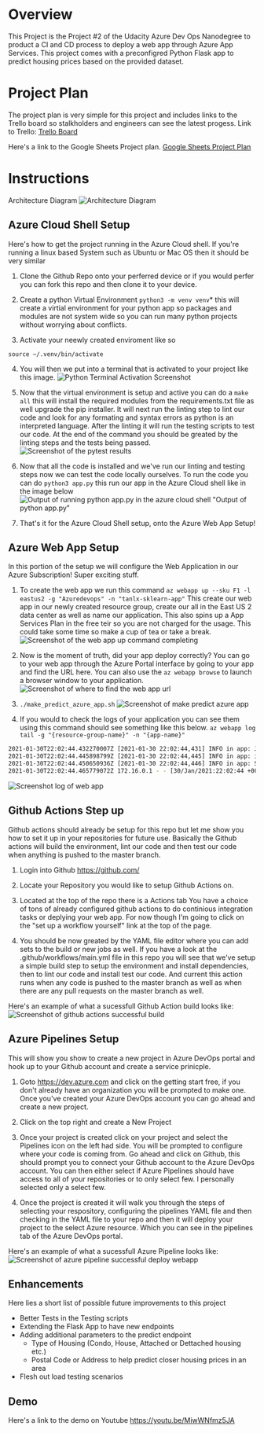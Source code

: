 # Overview

This Project is the Project #2 of the Udacity Azure Dev Ops Nanodegree to product a CI and CD process to deploy a web app through Azure App Services. This project comes with a preconfigred Python Flask app to predict housing prices based on the provided dataset.

# Project Plan

The project plan is very simple for this project and includes links to the Trello board so stalkholders and engineers can see the latest progess.
Link to Trello: [Trello Board](https://trello.com/b/vWRorVRS/flask-sklearn)

Here's a link to the Google Sheets Project plan.
[Google Sheets Project Plan](https://docs.google.com/spreadsheets/d/1qOMtyX2V_MC1RCvzli48WhsdFDQfB0KgAXxGL2PGKnc/edit?usp=sharing)

# Instructions

Architecture Diagram
![Architecture Diagram](../images/architecture_diagram.png "Architecture Diagram")
## Azure Cloud Shell Setup
Here's how to get the project running in the Azure Cloud shell. If you're running a linux based System such as Ubuntu or Mac OS then it should be very similar

1. Clone the Github Repo onto your perferred device or if you would perfer you can fork this repo and then clone it to your device.

2. Create a python Virtual Environment `python3 -m venv venv`* this will create a virtial environment for your python app so packages and modules are not system wide so you can run many python projects without worrying about conflicts.
3. Activate your neewly created enviroment like so
```
source ~/.venv/bin/activate
```

4. You will then we put into a terminal that is activated to your project like this image.
![Python Terminal Activation Screenshot](../images/python_activate.png "Python Terminal Activation Screenshot")

5. Now that the virtual environment is setup and active you can do a `make all` this will install the required modules from the requirements.txt file as well upgrade the pip installer. It will next run the linting step to lint our code and look for any formating and syntax errors as python is an interpreted language. After the linting it will run the testing scripts to test our code. At the end of the command you should be greated by the linting steps and the tests being passed.
![Screenshot of the pytest results](../images/test_result.png "Screenshot of the pytest results")


6. Now that all the code is installed and we've run our linting and testing steps now we can test the code locally ourselves. To run the code you can do `python3 app.py` this run our app in the Azure Cloud shell like in the image below
![Output of running python app.py in the azure cloud shell](../images/run_app.png) "Output of python app.py"

7. That's it for the Azure Cloud Shell setup, onto the Azure Web App Setup!

## Azure Web App Setup
In this portion of the setup we will configure the Web Application in our Azure Subscription! Super exciting stuff.

1. To create the web app we run this command `az webapp up --sku F1 -l eastus2 -g "Azuredevops" -n "tanlx-sklearn-app"` This create our web app in our newly created resource group, create our all in the East US 2 data center as well as name our application. This also spins up a App Services Plan in the free teir so you are not charged for the usage. This could take some time so make a cup of tea or take a break.
 ![Screenshot of the web app up command completing](../images/web_app_up.png "Web App Up command completion")


2. Now is the moment of truth, did your app deploy correctly? You can go to your web app through the Azure Portal interface by going to your app and find the URL here. You can also use the `az webapp browse` to launch a browser window to your application.
 ![Screenshot of where to find the web app url](../images/app_url.png "Web App Url Screenshot")

3. `./make_predict_azure_app.sh`
 ![Screenshot of make predict azure app](../images/make_predict_result.png "Make Predict Screenshot")

7. If you would to check the logs of your application you can see them using this command should see something like this below. `az webapp log tail -g "{resource-group-name}" -n "{app-name}"`
```bash
2021-01-30T22:02:44.432270007Z [2021-01-30 22:02:44,431] INFO in app: JSON payload: %s json_payload
2021-01-30T22:02:44.445898799Z [2021-01-30 22:02:44,445] INFO in app: inference payload DataFrame: %s inference_payload
2021-01-30T22:02:44.450650936Z [2021-01-30 22:02:44,446] INFO in app: Scaling Payload: %s payload
2021-01-30T22:02:44.465779072Z 172.16.0.1 - - [30/Jan/2021:22:02:44 +0000] "POST /predict HTTP/1.1" 200 35 "-" "curl/7.64.0"
```
 ![Screenshot log of web app ](../images/web_app_log.png "Web App Log Screenshot")

 ## Github Actions Step up
 Github actions should already be setup for this repo but let me show you how to set it up in your repositories for future use. Basically the Github actions will build the environment, lint our code and then test our code when anything is pushed to the master branch.

 1. Login into Github https://github.com/

 2. Locate your Repository you would like to setup Github Actions on.

 3. Located at the top of the repo there is a Actions tab
 You have a choice of tons of already configured github actions to do continious integration tasks or deplying your web app. For now though I'm going to click on the "set up a workflow yourself" link at the top of the page.

 5. You should be now greated by the YAML file editor where you can add sets to the build or new jobs as well. If you have a look at the .github/workflows/main.yml file in this repo you will see that we've setup a simple build step to setup the environment and install dependencies, then to lint our code and install test our code. And current this action runs when any code is pushed to the master branch as well as when there are any pull requests on the master branch as well.

 Here's an example of what a sucessfull Github Action build looks like:\
  ![Screenshot of github actions successful build](../images/github_action_build.png "Screenshot of github actions successful build")

## Azure Pipelines Setup
This will show you show to create a new project in Azure DevOps portal and hook up to your Github account and create a service prinicple.

1. Goto https://dev.azure.com and click on the getting start free, if you don't already have an organization you will be prompted to make one. Once you've created your Azure DevOps account you can go ahead and create a new project.

2. Click on the top right and create a New Project

3. Once your project is created click on your project and select the Pipelines icon on the left had side. You will be prompted to configure where your code is coming from. Go ahead and click on Github, this should prompt you to connect your Github account to the Azure DevOps account. You can then either select if Azure Pipelines should have access to all of your repositories or to only select few. I personally selected only a select few.

4. Once the project is created it will walk you through the steps of selecting your respository, configuring the pipelines YAML file and then checking in the YAML file to your repo and then it will deploy your project to the select Azure resource. Which you can see in the pipelines tab of the Azure DevOps portal.

 Here's an example of what a sucessfull Azure Pipeline looks like:\
  ![Screenshot of azure pipeline successful deploy webapp](../images/azure_pipeline.png "Screenshot of azure pipeline successful deploy webapp")

## Enhancements
Here lies a short list of possible future improvements to this project

- Better Tests in the Testing scripts
- Extending the Flask App to have new endpoints
- Adding additional parameters to the predict endpoint
    - Type of Housing (Condo, House, Attached or Dettached housing etc.)
    - Postal Code or Address to help predict closer housing prices in an area
- Flesh out load testing scenarios

## Demo 
Here's a link to the demo on Youtube
https://youtu.be/MiwWNfmz5JA
